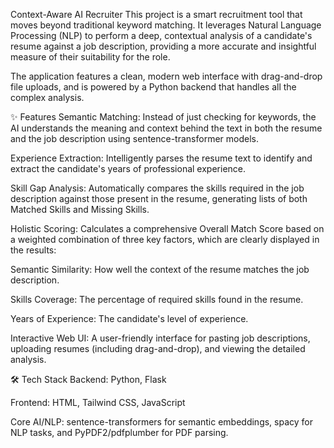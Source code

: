 Context-Aware AI Recruiter
This project is a smart recruitment tool that moves beyond traditional keyword matching. It leverages Natural Language Processing (NLP) to perform a deep, contextual analysis of a candidate's resume against a job description, providing a more accurate and insightful measure of their suitability for the role.

The application features a clean, modern web interface with drag-and-drop file uploads, and is powered by a Python backend that handles all the complex analysis.

✨ Features
Semantic Matching: Instead of just checking for keywords, the AI understands the meaning and context behind the text in both the resume and the job description using sentence-transformer models.

Experience Extraction: Intelligently parses the resume text to identify and extract the candidate's years of professional experience.

Skill Gap Analysis: Automatically compares the skills required in the job description against those present in the resume, generating lists of both Matched Skills and Missing Skills.

Holistic Scoring: Calculates a comprehensive Overall Match Score based on a weighted combination of three key factors, which are clearly displayed in the results:

Semantic Similarity: How well the context of the resume matches the job description.

Skills Coverage: The percentage of required skills found in the resume.

Years of Experience: The candidate's level of experience.

Interactive Web UI: A user-friendly interface for pasting job descriptions, uploading resumes (including drag-and-drop), and viewing the detailed analysis.

🛠️ Tech Stack
Backend: Python, Flask

Frontend: HTML, Tailwind CSS, JavaScript

Core AI/NLP: sentence-transformers for semantic embeddings, spacy for NLP tasks, and PyPDF2/pdfplumber for PDF parsing.
